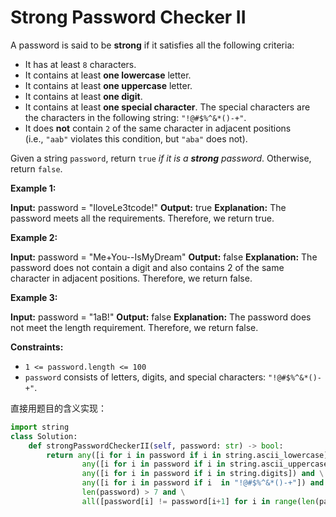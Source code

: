 # Strong Password Checker II

A password is said to be **strong** if it satisfies all the following criteria:

- It has at least `8` characters.
- It contains at least **one lowercase** letter.
- It contains at least **one uppercase** letter.
- It contains at least **one digit**.
- It contains at least **one special character**. The special characters are the characters in the following string: `"!@#$%^&*()-+"`.
- It does **not** contain `2` of the same character in adjacent positions (i.e., `"aab"` violates this condition, but `"aba"` does not).

Given a string `password`, return `true` *if it is a **strong** password*. Otherwise, return `false`.

**Example 1:**

**Input:** password = "IloveLe3tcode!"
**Output:** true
**Explanation:** The password meets all the requirements. Therefore, we return true.

**Example 2:**

**Input:** password = "Me+You--IsMyDream"
**Output:** false
**Explanation:** The password does not contain a digit and also contains 2 of the same character in adjacent positions. Therefore, we return false.

**Example 3:**

**Input:** password = "1aB!"
**Output:** false
**Explanation:** The password does not meet the length requirement. Therefore, we return false.

**Constraints:**

- `1 <= password.length <= 100`
- `password` consists of letters, digits, and special characters: `"!@#$%^&*()-+"`.

直接用题目的含义实现：

```python
import string
class Solution:
    def strongPasswordCheckerII(self, password: str) -> bool:
        return any([i for i in password if i in string.ascii_lowercase]) and \
                any([i for i in password if i in string.ascii_uppercase]) and \
                any([i for i in password if i in string.digits]) and \
                any([i for i in password if i  in "!@#$%^&*()-+"]) and \
                len(password) > 7 and \
                all([password[i] != password[i+1] for i in range(len(password) - 1)])
```